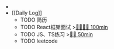 -
- [[Daily Log]]
	- TODO 简历
	- TODO React框架面试 >[🍅🍅🍅🍅 100min](#agenda-pomo://?t=f-1691469772942-1500%2Cf-1691471278911-1500%2Cf-1691472818027-1500%2Cf-1691474409315-1500)
	- TODO JS、TS练习 >[🍅🍅 50min](#agenda-pomo://?t=f-1691464423451-1500%2Cf-1691468260308-1500)
	- TODO leetcode